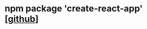 # npm package 'create-react-app' [[github]('https://github.com/facebookincubator/create-react-app')]